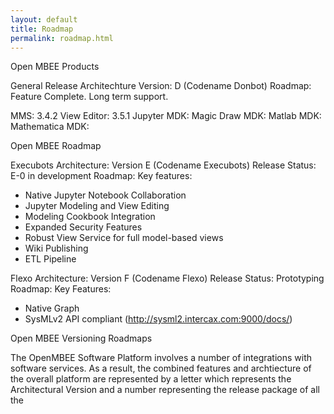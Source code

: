 ```yaml
---
layout: default
title: Roadmap
permalink: roadmap.html
---
```

Open MBEE Products

General Release
Architechture Version: D (Codename Donbot)
Roadmap: Feature Complete. Long term support.

MMS: 3.4.2
View Editor: 3.5.1
Jupyter MDK:
Magic Draw MDK:
Matlab MDK:
Mathematica MDK:

Open MBEE Roadmap

Execubots
Architecture: Version E (Codename Execubots)
Release Status: E-0 in development
Roadmap:
Key features: 
* Native Jupyter Notebook Collaboration 
* Jupyter Modeling and View Editing 
* Modeling Cookbook Integration
* Expanded Security Features
* Robust View Service for full model-based views
* Wiki Publishing
* ETL Pipeline

Flexo 
Architecture: Version F (Codename Flexo)
Release Status: Prototyping
Roadmap: 
Key Features:
* Native Graph 
* SysMLv2 API compliant (http://sysml2.intercax.com:9000/docs/)
   
 Open MBEE Versioning Roadmaps

The OpenMBEE Software Platform involves a number of integrations with software services. As a result, the combined features and archtiecture of the overall platform are represented by a letter which represents the Architectural Version and a number representing the release package of all the 


